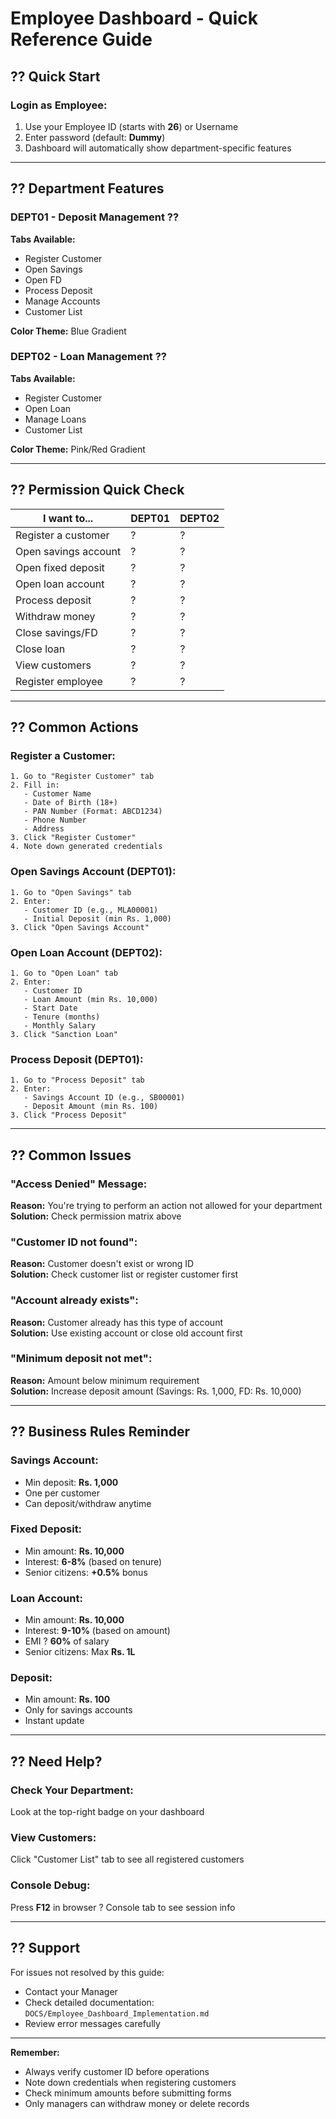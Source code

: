 # Employee Dashboard - Quick Reference Guide

## ?? Quick Start

### Login as Employee:
1. Use your Employee ID (starts with **26**) or Username
2. Enter password (default: **Dummy**)
3. Dashboard will automatically show department-specific features

---

## ?? Department Features

### DEPT01 - Deposit Management ??
**Tabs Available:**
- Register Customer
- Open Savings
- Open FD
- Process Deposit
- Manage Accounts
- Customer List

**Color Theme:** Blue Gradient

### DEPT02 - Loan Management ??
**Tabs Available:**
- Register Customer
- Open Loan
- Manage Loans
- Customer List

**Color Theme:** Pink/Red Gradient

---

## ?? Permission Quick Check

| I want to... | DEPT01 | DEPT02 |
|--------------|--------|--------|
| Register a customer | ? | ? |
| Open savings account | ? | ? |
| Open fixed deposit | ? | ? |
| Open loan account | ? | ? |
| Process deposit | ? | ? |
| Withdraw money | ? | ? |
| Close savings/FD | ? | ? |
| Close loan | ? | ? |
| View customers | ? | ? |
| Register employee | ? | ? |

---

## ?? Common Actions

### Register a Customer:
```
1. Go to "Register Customer" tab
2. Fill in:
   - Customer Name
   - Date of Birth (18+)
   - PAN Number (Format: ABCD1234)
   - Phone Number
   - Address
3. Click "Register Customer"
4. Note down generated credentials
```

### Open Savings Account (DEPT01):
```
1. Go to "Open Savings" tab
2. Enter:
   - Customer ID (e.g., MLA00001)
   - Initial Deposit (min Rs. 1,000)
3. Click "Open Savings Account"
```

### Open Loan Account (DEPT02):
```
1. Go to "Open Loan" tab
2. Enter:
   - Customer ID
   - Loan Amount (min Rs. 10,000)
   - Start Date
   - Tenure (months)
   - Monthly Salary
3. Click "Sanction Loan"
```

### Process Deposit (DEPT01):
```
1. Go to "Process Deposit" tab
2. Enter:
   - Savings Account ID (e.g., SB00001)
   - Deposit Amount (min Rs. 100)
3. Click "Process Deposit"
```

---

## ?? Common Issues

### "Access Denied" Message:
**Reason:** You're trying to perform an action not allowed for your department  
**Solution:** Check permission matrix above

### "Customer ID not found":
**Reason:** Customer doesn't exist or wrong ID  
**Solution:** Check customer list or register customer first

### "Account already exists":
**Reason:** Customer already has this type of account  
**Solution:** Use existing account or close old account first

### "Minimum deposit not met":
**Reason:** Amount below minimum requirement  
**Solution:** Increase deposit amount (Savings: Rs. 1,000, FD: Rs. 10,000)

---

## ?? Business Rules Reminder

### Savings Account:
- Min deposit: **Rs. 1,000**
- One per customer
- Can deposit/withdraw anytime

### Fixed Deposit:
- Min amount: **Rs. 10,000**
- Interest: **6-8%** (based on tenure)
- Senior citizens: **+0.5%** bonus

### Loan Account:
- Min amount: **Rs. 10,000**
- Interest: **9-10%** (based on amount)
- EMI ? **60%** of salary
- Senior citizens: Max **Rs. 1L**

### Deposit:
- Min amount: **Rs. 100**
- Only for savings accounts
- Instant update

---

## ?? Need Help?

### Check Your Department:
Look at the top-right badge on your dashboard

### View Customers:
Click "Customer List" tab to see all registered customers

### Console Debug:
Press **F12** in browser ? Console tab to see session info

---

## ?? Support

For issues not resolved by this guide:
- Contact your Manager
- Check detailed documentation: `DOCS/Employee_Dashboard_Implementation.md`
- Review error messages carefully

---

**Remember:** 
- Always verify customer ID before operations
- Note down credentials when registering customers
- Check minimum amounts before submitting forms
- Only managers can withdraw money or delete records
